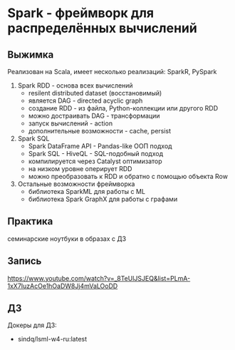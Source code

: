 # Spark - фреймворк для распределённых вычислений

## Выжимка

Реализован на Scala, имеет несколько реализаций: SparkR, PySpark

1. Spark RDD - основа всех вычислений
    - resilent distributed dataset (восстановимый)
    - является DAG - directed acyclic graph
    - создание RDD - из файла, Python-коллекции или другого RDD
    - можно достраивать DAG - трансформации
    - запуск вычислений - action
    - дополнительные возможности - cache, persist
2. Spark SQL
    - Spark DataFrame API - Pandas-like ООП подход
    - Spark SQL - HiveQL - SQL-подобный подход
    - компилируется через Catalyst оптимизатор
    - на низком уровне оперирует RDD
    - можно преобразовать к RDD и обратно с помощью объекта Row
3. Остальные возможности фреймворка
    - библиотека SparkML для работы с ML
    - библиотека Spark GraphX для работы с графами
    

## Практика

семинарские ноутбуки в образах с ДЗ

## Запись

https://www.youtube.com/watch?v=_8TeUlJSJEQ&list=PLmA-1xX7IuzAcOe1hOaDW8Jj4mVaLOoDD

## ДЗ

Докеры для ДЗ:

- sindq/lsml-w4-ru:latest